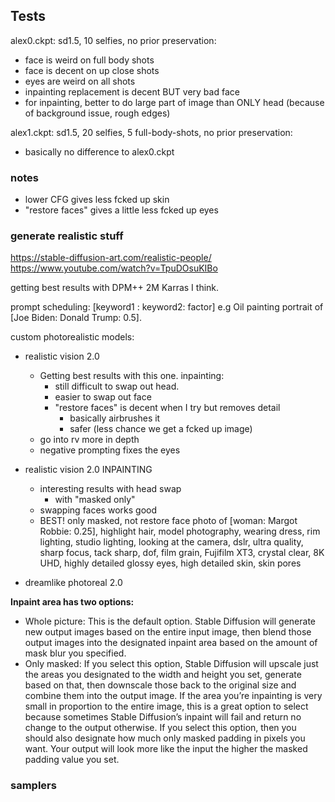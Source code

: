 ## Tests

alex0.ckpt: sd1.5, 10 selfies, no prior preservation:

- face is weird on full body shots
- face is decent on up close shots
- eyes are weird on all shots
- inpainting replacement is decent BUT very bad face
- for inpainting, better to do large part of image than ONLY head (because of background issue, rough edges)

alex1.ckpt: sd1.5, 20 selfies, 5 full-body-shots, no prior preservation:

- basically no difference to alex0.ckpt

### notes

- lower CFG gives less fcked up skin
- "restore faces" gives a little less fcked up eyes

### generate realistic stuff

https://stable-diffusion-art.com/realistic-people/
https://www.youtube.com/watch?v=TpuDOsuKIBo

getting best results with DPM++ 2M Karras I think.

prompt scheduling: [keyword1 : keyword2: factor] e.g Oil painting portrait of [Joe Biden: Donald Trump: 0.5].

custom photorealistic models:

- realistic vision 2.0

  - Getting best results with this one.
    inpainting:
    - still difficult to swap out head.
    - easier to swap out face
    - "restore faces" is decent when I try but removes detail
      - basically airbrushes it
      - safer (less chance we get a fcked up image)
  - go into rv more in depth
  - negative prompting fixes the eyes

- realistic vision 2.0 INPAINTING

  - interesting results with head swap
    - with "masked only"
  - swapping faces works good
  - BEST! only masked, not restore face
    photo of [woman: Margot Robbie: 0.25], highlight hair, model photography, wearing dress, rim lighting, studio lighting, looking at the camera, dslr, ultra quality, sharp focus, tack sharp, dof, film grain, Fujifilm XT3, crystal clear, 8K UHD, highly detailed glossy eyes, high detailed skin, skin pores

- dreamlike photoreal 2.0

**Inpaint area has two options:**

- Whole picture:
  This is the default option. Stable Diffusion will generate new output images based on the entire input image, then blend those output images into the designated inpaint area based on the amount of mask blur you specified.
- Only masked:
  If you select this option, Stable Diffusion will upscale just the areas you designated to the width and height you set, generate based on that, then downscale those back to the original size and combine them into the output image. If the area you’re inpainting is very small in proportion to the entire image, this is a great option to select because sometimes Stable Diffusion’s inpaint will fail and return no change to the output otherwise. If you select this option, then you should also designate how much only masked padding in pixels you want. Your output will look more like the input the higher the masked padding value you set.

### samplers

